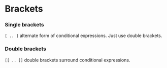 # Brackets
### Single brackets
```[ .. ]``` alternate form of conditional expressions. Just use double brackets.
### Double brackets 
```[[ .. ]]``` double brackets surround conditional expressions.
